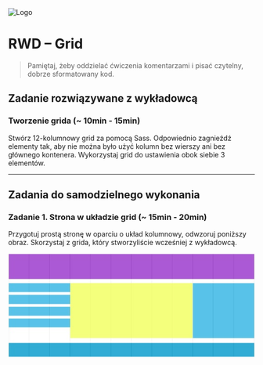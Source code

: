 <img alt="Logo" src="http://coderslab.pl/svg/logo-coderslab.svg" width="400">

# RWD &ndash; Grid

> Pamiętaj, żeby oddzielać ćwiczenia komentarzami i pisać czytelny, dobrze sformatowany kod.

## Zadanie rozwiązywane z wykładowcą

### Tworzenie grida (~ 10min - 15min)

Stwórz 12-kolumnowy grid za pomocą Sass. Odpowiednio zagnieźdź elementy tak, aby nie można było użyć kolumn bez wierszy ani bez głównego kontenera. Wykorzystaj grid do ustawienia obok siebie 3 elementów.

-------------------------------------------------------------------------------

## Zadania do samodzielnego wykonania

### Zadanie 1. Strona w układzie grid (~ 15min - 20min)

Przygotuj prostą stronę w oparciu o układ kolumnowy, odwzoruj poniższy obraz. Skorzystaj z grida, który stworzyliście wcześniej z wykładowcą.

![grid](images/grid.jpg)

